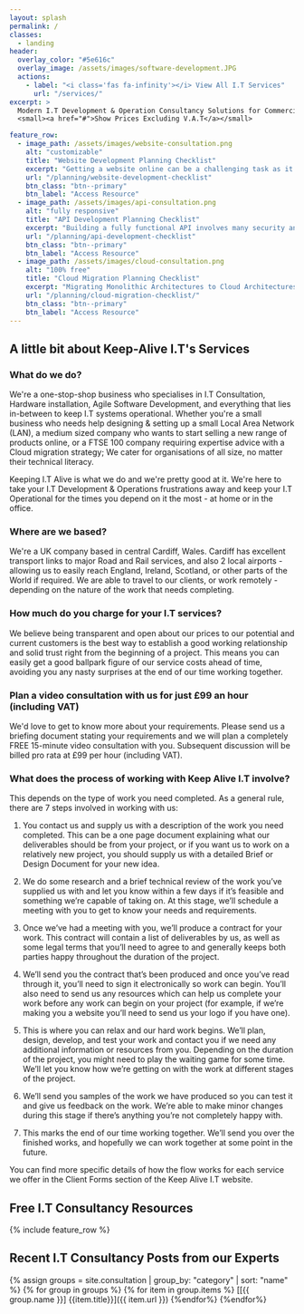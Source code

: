 ```yaml
---
layout: splash
permalink: /
classes:
  - landing
header:
  overlay_color: "#5e616c"
  overlay_image: /assets/images/software-development.JPG
  actions:
    - label: "<i class='fas fa-infinity'></i> View All I.T Services"
      url: "/services/"
excerpt: >
  Modern I.T Development & Operation Consultancy Solutions for Commercial Businesses, Consumers, and Non-Profit Organisations.<br />
  <small><a href="#">Show Prices Excluding V.A.T</a></small>

feature_row:
  - image_path: /assets/images/website-consultation.png
    alt: "customizable"
    title: "Website Development Planning Checklist"
    excerpt: "Getting a website online can be a challenging task as it involves so many different stages. Let us break down the planning stages for you in this Website Development Planning Process Checklist."
    url: "/planning/website-development-checklist"
    btn_class: "btn--primary"
    btn_label: "Access Resource"
  - image_path: /assets/images/api-consultation.png
    alt: "fully responsive"
    title: "API Development Planning Checklist"
    excerpt: "Building a fully functional API involves many security and design considerations. Let us break down the planning stages for you in this API Development Planning Checklist."
    url: "/planning/api-development-checklist"
    btn_class: "btn--primary"
    btn_label: "Access Resource"
  - image_path: /assets/images/cloud-consultation.png
    alt: "100% free"
    title: "Cloud Migration Planning Checklist"
    excerpt: "Migrating Monolithic Architectures to Cloud Architectures involves a significant amount of thought and planning. Let us break down the planning stages for you in this Cloud Migration Planning Checklist."
    url: "/planning/cloud-migration-checklist/"
    btn_class: "btn--primary"
    btn_label: "Access Resource"      
---
```


## A little bit about Keep-Alive I.T's Services

### What do we do?
We're a one-stop-shop business who specialises in I.T Consultation, Hardware installation, Agile Software Development, and everything that lies in-between to keep I.T systems operational.
Whether you're a small business who needs help designing & setting up a small Local Area Network (LAN), a medium sized company who wants to start selling a new range of products online, or a FTSE 100 company requiring expertise advice with a Cloud 
migration strategy; We cater for organisations of all size, no matter their technical literacy. 

Keeping I.T Alive is what we do and we're pretty good at it. We're here to take your I.T Development & Operations frustrations away and keep your I.T Operational for the times you depend on it the most - at home or in the office.


### Where are we based?
We're a UK company based in central Cardiff, Wales. Cardiff has excellent transport links to major Road and Rail services, and also 2 local airports - allowing us to easily reach England, Ireland, Scotland, or other parts of the World if required. We are able to travel to our clients, or work remotely - depending on the nature of the work that needs completing. 

### How much do you charge for your I.T services?
We believe being transparent and open about our prices to our potential and current customers is the best way to establish a good working relationship and solid trust right from the beginning of a project. This means you can easily get a good ballpark figure of our service costs ahead of time, avoiding you any nasty surprises at the end of our time working together.

### Plan a video consultation with us for just £99 an hour (including VAT)
We'd love to get to know more about your requirements. Please send us a briefing document stating your requirements and we will plan a completely FREE 15-minute video consultation with you. Subsequent discussion will be billed pro rata at £99 per hour (including VAT).

### What does the process of working with Keep Alive I.T involve?
This depends on the type of work you need completed. As a general rule, there are 7 steps involved in working with us:

1. You contact us and supply us with a description of the work you need completed. This can be a one page document explaining what our deliverables should be from your project, or if you want us to work on a relatively new project, you should supply us with a detailed Brief or Design Document for your new idea.

2. We do some research and a brief technical review of the work you’ve supplied us with and let you know within a few days if it’s feasible and something we’re capable of taking on. At this stage, we’ll schedule a meeting with you to get to know your needs and requirements.

3. Once we’ve had a meeting with you, we’ll produce a contract for your work. This contract will contain a list of deliverables by us, as well as some legal terms that you’ll need to agree to and generally keeps both parties happy throughout the duration of the project.

4. We’ll send you the contract that’s been produced and once you’ve read through it, you’ll need to sign it electronically so work can begin. You’ll also need to send us any resources which can help us complete your work before any work can begin on your project (for example, if we’re making you a website you’ll need to send us your logo if you have one).

5. This is where you can relax and our hard work begins. We’ll plan, design, develop, and test your work and contact you if we need any additional information or resources from you. Depending on the duration of the project, you might need to play the waiting game for some time. We’ll let you know how we’re getting on with the work at different stages of the project.

6. We’ll send you samples of the work we have produced so you can test it and give us feedback on the work. We’re able to make minor changes during this stage if there’s anything you’re not completely happy with.

7. This marks the end of our time working together. We’ll send you over the finished works, and hopefully we can work together at some point in the future.

You can find more specific details of how the flow works for each service we offer in the Client Forms section of the Keep Alive I.T website.

## Free I.T Consultancy Resources
{% include feature_row %}

## Recent I.T Consultancy Posts from our Experts
{% assign groups = site.consultation | group_by: "category" | sort: "name" %}
{% for group in groups %}
{% for item in group.items %}
[[{{ group.name }}] {{item.title}}]({{ item.url }})
{%endfor%}
{%endfor%}

<!--
<div class="row multi-answers ptop30 ptop10@xs"><div class="multi-icon-selector gr-2 gr-3@tablet gr-4@mobile gr-6@xs"><div class="inner-box"><i class="icon-graph"></i><p class="text-blue"><strong>Analytics &amp; Reporting</strong></p><p class="text-dark-grey small hide show@mobile"><em>Provide you information and stats on users and their activity</em></p><div class="overlay"><p class="text-white">Provide you information and stats on users and their activity</p></div></div><p class="lead"><i class="icon-check text-transparent"></i></p></div><div class="multi-icon-selector gr-2 gr-3@tablet gr-4@mobile gr-6@xs"><div class="inner-box"><i class="icon-store"></i><p class="text-blue"><strong>eCommerce Shop</strong></p><p class="text-dark-grey small hide show@mobile"><em>A shop to purchase your products</em></p><div class="overlay"><p class="text-white">A shop to purchase your products</p></div></div><p class="lead"><i class="icon-check text-transparent"></i></p></div><div class="multi-icon-selector gr-2 gr-3@tablet gr-4@mobile gr-6@xs"><div class="inner-box"><i class="icon-cash-pound"></i><p class="text-blue"><strong>Accept Payments</strong></p><p class="text-dark-grey small hide show@mobile"><em>A payment system for users</em></p><div class="overlay"><p class="text-white">A payment system for users</p></div></div><p class="lead"><i class="icon-check text-transparent"></i></p></div><div class="multi-icon-selector gr-2 gr-3@tablet gr-4@mobile gr-6@xs"><div class="inner-box"><i class="icon-users"></i><p class="text-blue"><strong>User Accounts</strong></p><p class="text-dark-grey small hide show@mobile"><em>A login area for users</em></p><div class="overlay"><p class="text-white">A login area for users</p></div></div><p class="lead"><i class="icon-check text-green checked"></i></p></div><div class="multi-icon-selector gr-2 gr-3@tablet gr-4@mobile gr-6@xs"><div class="inner-box"><i class="icon-papers"></i><p class="text-blue"><strong>CMS</strong></p><p class="text-dark-grey small hide show@mobile"><em>A system for you to add, remove and edit content yourself</em></p><div class="overlay"><p class="text-white">A system for you to add, remove and edit content yourself</p></div></div><p class="lead"><i class="icon-check text-transparent"></i></p></div><div class="multi-icon-selector gr-2 gr-3@tablet gr-4@mobile gr-6@xs"><div class="inner-box"><i class="icon-landscape"></i><p class="text-blue"><strong>Multilingual</strong></p><p class="text-dark-grey small hide show@mobile"><em>Multiple languages</em></p><div class="overlay"><p class="text-white">Multiple languages</p></div></div><p class="lead"><i class="icon-check text-transparent"></i></p></div><div class="multi-icon-selector gr-2 gr-3@tablet gr-4@mobile gr-6@xs"><div class="inner-box"><i class="icon-bookmark"></i><p class="text-blue"><strong>Bookings System</strong></p><p class="text-dark-grey small hide show@mobile"><em>A booking system</em></p><div class="overlay"><p class="text-white">A booking system</p></div></div><p class="lead"><i class="icon-check text-transparent"></i></p></div><div class="multi-icon-selector gr-2 gr-3@tablet gr-4@mobile gr-6@xs"><div class="inner-box"><i class="icon-bubble-quote"></i><p class="text-blue"><strong>Internal Communication</strong></p><p class="text-dark-grey small hide show@mobile"><em>Communication between users, like comments or chat</em></p><div class="overlay"><p class="text-white">Communication between users, like comments or chat</p></div></div><p class="lead"><i class="icon-check text-transparent"></i></p></div><div class="multi-icon-selector gr-2 gr-3@tablet gr-4@mobile gr-6@xs"><div class="inner-box"><i class="icon-smartphone-notification"></i><p class="text-blue"><strong>Notifications</strong></p><p class="text-dark-grey small hide show@mobile"><em>Device or email notifications and alerts</em></p><div class="overlay"><p class="text-white">Device or email notifications and alerts</p></div></div><p class="lead"><i class="icon-check text-transparent"></i></p></div><div class="multi-icon-selector gr-2 gr-3@tablet gr-4@mobile gr-6@xs"><div class="inner-box"><i class="icon-camera2"></i><p class="text-blue"><strong>Capture Photos/Videos</strong></p><p class="text-dark-grey small hide show@mobile"><em>Capture images through the device camera</em></p><div class="overlay"><p class="text-white">Capture images through the device camera</p></div></div><p class="lead"><i class="icon-check text-transparent"></i></p></div><div class="multi-icon-selector gr-2 gr-3@tablet gr-4@mobile gr-6@xs"><div class="inner-box"><i class="icon-speed-slow"></i><p class="text-blue"><strong>Device's Accelerometer</strong></p><p class="text-dark-grey small hide show@mobile"><em>Capture the force of gravity and movement, or just a phone tilt</em></p><div class="overlay"><p class="text-white">Capture the force of gravity and movement, or just a phone tilt</p></div></div><p class="lead"><i class="icon-check text-transparent"></i></p></div><div class="multi-icon-selector gr-2 gr-3@tablet gr-4@mobile gr-6@xs"><div class="inner-box"><i class="icon-mic"></i><p class="text-blue"><strong>Record Audio</strong></p><p class="text-dark-grey small hide show@mobile"><em>Capture recordings through the microphone</em></p><div class="overlay"><p class="text-white">Capture recordings through the microphone</p></div></div><p class="lead"><i class="icon-check text-transparent"></i></p></div><div class="multi-icon-selector gr-2 gr-3@tablet gr-4@mobile gr-6@xs"><div class="inner-box"><i class="icon-satellite"></i><p class="text-blue"><strong>Geolocation</strong></p><p class="text-dark-grey small hide show@mobile"><em>Make use of the GPS function of a device, providing location information</em></p><div class="overlay"><p class="text-white">Make use of the GPS function of a device, providing location information</p></div></div><p class="lead"><i class="icon-check text-transparent"></i></p></div><div class="multi-icon-selector gr-2 gr-3@tablet gr-4@mobile gr-6@xs"><div class="inner-box"><i class="icon-profile"></i><p class="text-blue"><strong>User Dashboards</strong></p><p class="text-dark-grey small hide show@mobile"><em>Information delivered through user dashboards</em></p><div class="overlay"><p class="text-white">Information delivered through user dashboards</p></div></div><p class="lead"><i class="icon-check text-transparent"></i></p></div><div class="multi-icon-selector gr-2 gr-3@tablet gr-4@mobile gr-6@xs"><div class="inner-box"><i class="icon-folder-upload"></i><p class="text-blue"><strong>File Management</strong></p><p class="text-dark-grey small hide show@mobile"><em>Provide users with the ability to upload files, images and more</em></p><div class="overlay"><p class="text-white">Provide users with the ability to upload files, images and more</p></div></div><p class="lead"><i class="icon-check text-transparent"></i></p></div><div class="multi-icon-selector gr-2 gr-3@tablet gr-4@mobile gr-6@xs"><div class="inner-box"><i class="icon-user-plus"></i><p class="text-blue"><strong>User Onboarding</strong></p><p class="text-dark-grey small hide show@mobile"><em>Walk users through features</em></p><div class="overlay"><p class="text-white">Walk users through features</p></div></div><p class="lead"><i class="icon-check text-transparent"></i></p></div><div class="multi-icon-selector gr-2 gr-3@tablet gr-4@mobile gr-6@xs"><div class="inner-box"><i class="icon-medal-empty"></i><p class="text-blue"><strong>Gamification</strong></p><p class="text-dark-grey small hide show@mobile"><em>Reward users based on achievements</em></p><div class="overlay"><p class="text-white">Reward users based on achievements</p></div></div><p class="lead"><i class="icon-check text-transparent"></i></p></div><div class="multi-icon-selector gr-2 gr-3@tablet gr-4@mobile gr-6@xs"><div class="inner-box"><i class="icon-star-half"></i><p class="text-blue"><strong>Ratings/Reviews</strong></p><p class="text-dark-grey small hide show@mobile"><em>Allow users to provide ratings, feedback and reviews</em></p><div class="overlay"><p class="text-white">Allow users to provide ratings, feedback and reviews</p></div></div><p class="lead"><i class="icon-check text-transparent"></i></p></div><div class="multi-icon-selector gr-2 gr-3@tablet gr-4@mobile gr-6@xs"><div class="inner-box"><i class="icon-users-plus"></i><p class="text-blue"><strong>Referral System</strong></p><p class="text-dark-grey small hide show@mobile"><em>Allow users to recommend a friend or colleague</em></p><div class="overlay"><p class="text-white">Allow users to recommend a friend or colleague</p></div></div><p class="lead"><i class="icon-check text-transparent"></i></p></div><div class="multi-icon-selector gr-2 gr-3@tablet gr-4@mobile gr-6@xs"><div class="inner-box"><i class="icon-graduation-hat"></i><p class="text-blue"><strong>User Training or Lessons</strong></p><p class="text-dark-grey small hide show@mobile"><em>Provide tuition and learning through written, audio and video content</em></p><div class="overlay"><p class="text-white">Provide tuition and learning through written, audio and video content</p></div></div><p class="lead"><i class="icon-check text-transparent"></i></p></div><div class="multi-icon-selector gr-2 gr-3@tablet gr-4@mobile gr-6@xs"><div class="inner-box"><i class="icon-eye-plus"></i><p class="text-blue"><strong>Augmented Reality</strong></p><p class="text-dark-grey small hide show@mobile"><em>Use the camera to provideo virtual elements in real environments</em></p><div class="overlay"><p class="text-white">Use the camera to provideo virtual elements in real environments</p></div></div><p class="lead"><i class="icon-check text-transparent"></i></p></div><div class="multi-icon-selector gr-2 gr-3@tablet gr-4@mobile gr-6@xs"><div class="inner-box"><i class="icon-glasses2"></i><p class="text-blue"><strong>Virtual Reality</strong></p><p class="text-dark-grey small hide show@mobile"><em>A virtual world within your app</em></p><div class="overlay"><p class="text-white">A virtual world within your app</p></div></div><p class="lead"><i class="icon-check text-transparent"></i></p></div><div class="multi-icon-selector gr-2 gr-3@tablet gr-4@mobile gr-6@xs"><div class="inner-box"><i class="icon-share"></i><p class="text-blue"><strong>Export Data</strong></p><p class="text-dark-grey small hide show@mobile"><em>Export data</em></p><div class="overlay"><p class="text-white">Export data</p></div></div><p class="lead"><i class="icon-check text-transparent"></i></p></div></div>
-->